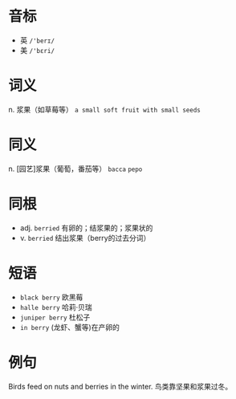 # 音标

- 英 `/'berɪ/`
- 美 `/'bɛri/`

# 词义

n. 浆果（如草莓等）
`a small soft fruit with small seeds`

# 同义

n. [园艺]浆果（葡萄，番茄等）
`bacca` `pepo`

# 同根

- adj. `berried` 有卵的；结浆果的；浆果状的
- v. `berried` 结出浆果（berry的过去分词）

# 短语

- `black berry` 欧黑莓
- `halle berry` 哈莉·贝瑞
- `juniper berry` 杜松子
- `in berry` (龙虾、蟹等)在产卵的

# 例句

Birds feed on nuts and berries in the winter.
鸟类靠坚果和浆果过冬。


